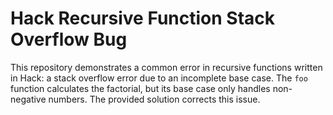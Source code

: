 # Hack Recursive Function Stack Overflow Bug

This repository demonstrates a common error in recursive functions written in Hack: a stack overflow error due to an incomplete base case.  The `foo` function calculates the factorial, but its base case only handles non-negative numbers.  The provided solution corrects this issue.